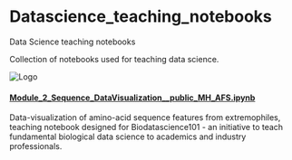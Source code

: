 # Datascience_teaching_notebooks
Data Science teaching notebooks

Collection of notebooks used for teaching data science.

![Logo](https://github.com/Magnushhoie/Datascience_teaching_notebooks/blob/master/img/module2_logo.png?raw=true)
#### [Module_2_Sequence_DataVisualization__public_MH_AFS.ipynb](https://github.com/Magnushhoie/Datascience_teaching_notebooks/blob/master/Module_2_Sequence_DataVisualization__public_MH_AFS.ipynb)
Data-visualization of amino-acid sequence features from extremophiles, teaching notebook designed for Biodatascience101 - an initiative to teach fundamental biological data science to academics and industry professionals.
